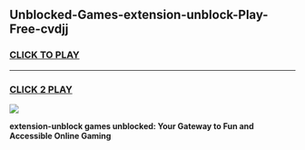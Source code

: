
## Unblocked-Games-extension-unblock-Play-Free-cvdjj
<h3>
<a href="https://premium76.site?title=extension-unblock&ref=21A">CLICK TO PLAY</a></h3>
<hr>

<h3>
<a href="https://premium76.site?title=extension-unblock&ref=21A">CLICK 2 PLAY</a>
  
</h3>

<a href="https://premium76.site?title=extension-unblock&ref=21A"><img src="https://clearcache.store/games.png"></a>


**extension-unblock games unblocked: Your Gateway to Fun and Accessible Online Gaming**
